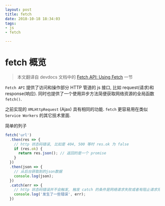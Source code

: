 ```yaml
---
layout: post
title: fetch
date: 2018-10-18 18:34:03
tags:
- js
- fetch

---
```


# fetch 概览
> 本文翻译自 devdocs 文档中的 [Fetch API: Using Fetch](https://devdocs.io/dom/fetch_api/using_fetch) 一节


`Fetch API` 提供了访问和操作部分 HTTP 管道的 js 接口, 比如 request(请求)和response(响应). 同时也提供了一个使用异步方法简便获取网络资源的全局函数 `fetch()`.

之前实现的 `XMLHttpRequest` (Ajax) 具有相同的功能.  `fetch` 更容易用在类似`Service Workers` 的其它技术里面.

简单的列子
```javascript
fetch('url')
  .then(res => {
    // http 状态码错误, 比如是 404, 500 等时 res.ok 为 false
    if (res.ok) {
      return res.json(); // 返回的是一个 promise
    }
  })
  .then(json => {
    // 从后台获取到的json数据
    console.log(json);
  })
  .catch(err => {
    // http 状态码错误并不会触发, 触发 catch 的条件是网络请求失败或者有阻止请求完成的事件发生.
    console.log('发生了一些错误', err);
  })
```